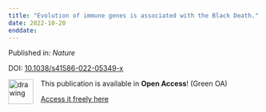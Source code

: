 ```yaml
---
title: "Evolution of immune genes is associated with the Black Death."
date: 2022-10-20
enddate:
---
```


Published in: *Nature*

DOI: [10.1038/s41586-022-05349-x](https://doi.org/10.1038/s41586-022-05349-x)

<img src="https://upload.wikimedia.org/wikipedia/commons/thumb/9/90/Open_Access_logo_PLoS_white_green.svg/576px-Open_Access_logo_PLoS_white_green.svg.png" alt="drawing" width="50" align="left"/> &nbsp;&nbsp;&nbsp;This publication is available in **Open Access**! (Green OA)

&nbsp;&nbsp;&nbsp;<a href="https://www.ncbi.nlm.nih.gov/pmc/articles/PMC9580435" download>Access it freely here</a>

